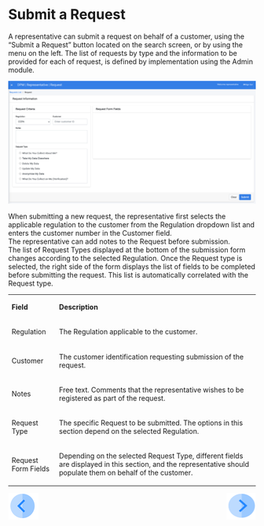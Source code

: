 # Submit a Request

A representative can submit a request on behalf of a customer, using the “Submit a Request” button located on the search screen, or by using the menu on the left. The list of requests by type and the information to be provided for each of request, is defined by implementation using the Admin module.

![](/articles/DPM/images/Figure_35_Representative_submits_a_new_Request.png)

When submitting a new request, the representative first selects the applicable regulation to the customer from the Regulation dropdown list and enters the customer number in the Customer field.  
The representative can add notes to the Request before submission.  
The list of Request Types displayed at the bottom of the submission form changes according to the selected Regulation.
Once the Request type is selected, the right side of the form displays the list of fields to be completed before submitting the request. This list is automatically correlated with the Request type. 

<table>
<tbody>
<tr>
<td width="100">
<p><strong>Field</strong></p>
</td>
<td width="800">
<p><strong>Description</strong></p>
</td>
</tr>
<tr>
<td width="100">
<p>Regulation</p>
</td>
<td width="800">
<p>The Regulation applicable to the customer.  </p>
</td>
</tr>
<tr>
<td width="100">
<p>Customer</p>
</td>
<td width="800">
<p>The customer identification requesting submission of the request. </p>
</td>
</tr>
<tr>
<td width="100">
<p>Notes</p>
</td>
<td width="800">
<p>Free text. Comments that the representative wishes to be registered as part of the request. </p>
</td>
</tr>
<tr>
<td width="100">
<p>Request Type</p>
</td>
<td width="800">
<p>The specific Request to be submitted. The options in this section depend on the selected Regulation. </p>
</td>
</tr>
<tr>
<td width="100">
<p>Request Form Fields</p>
</td>
<td width="800">
<p>Depending on the selected Request Type, different fields are displayed in this section, and the representative should populate them on behalf of the customer.</p>
</td>
</tr>
</tbody>
</table>


[![Previous](/articles/DPM/images/Previous.png)](/articles/DPM/03_Representantive_User_Interface/Academy_6.5/articles/DPM/03_Representantive_User_Interface/02_2_Representative_User_Interface_Request_Details.md)[<img align="right" width="60" height="54" src="/articles/DPM/images/Next.png">](/articles/DPM/03_Representantive_User_Interface/04_Representative_User_Interface_Customer_Search.md)
